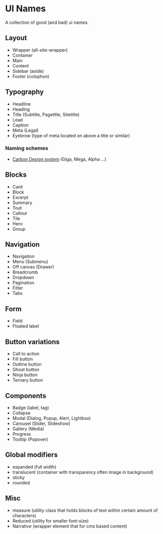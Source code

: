 # UI Names
A collection of good (and bad) ui names. 

## Layout
- Wrapper (all-site-wrapper)
- Container
- Main
- Content
- Sidebar (aside)
- Footer (colophon)

## Typography
- Headline
- Heading
- Title (Subtitle, Pagetitle, Sitetitle)
- Lead
- Caption
- Meta (Legal)
- Eyebrow (type of meta located on above a title or similar)

### Naming schemes
- [Carbon Design system](http://carbondesignsystem.com/style/typography/type-styles) (Giga, Mega, Alpha ...)

## Blocks
- Card
- Block
- Excerpt
- Summary
- Tout
- Callout
- Tile
- Hero
- Group

## Navigation
- Navigation 
- Menu (Submenu)
- Off canvas (Drawer)
- Breadcrumb
- Dropdown 
- Pagination
- Filter
- Tabs

## Form
- Field
- Floated label

## Button variations
- Call to action
- Fill button
- Outline button
- Ghost button
- Ninja button
- Ternary button

## Components
- Badge (label, tag)
- Collapse
- Modal (Dialog, Popup, Alert, Lightbox)
- Carousel (Slider, Slideshow)
- Gallery (Media)
- Progress
- Tooltip (Popover)

## Global modifiers
- expanded (full width)
- translucent (container with transparency often image in background)
- sticky
- rounded

## Misc
- measure (utility class that holds blocks of text within certain amount of characters)
- Reduced (utility for smaller font-size)
- Narrative (wrapper element that for cms based content)
